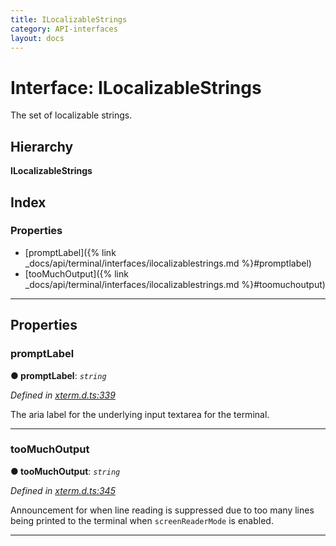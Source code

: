 ```yaml
---
title: ILocalizableStrings
category: API-interfaces
layout: docs
---
```



# Interface: ILocalizableStrings

The set of localizable strings.

## Hierarchy

**ILocalizableStrings**

## Index

### Properties

* [promptLabel]({% link _docs/api/terminal/interfaces/ilocalizablestrings.md %}#promptlabel)
* [tooMuchOutput]({% link _docs/api/terminal/interfaces/ilocalizablestrings.md %}#toomuchoutput)

---

## Properties

<a id="promptlabel"></a>

###  promptLabel

**● promptLabel**: *`string`*

*Defined in [xterm.d.ts:339](https://github.com/Tyriar/xterm.js/blob/4.0.0/typings/xterm.d.ts#L339)*

The aria label for the underlying input textarea for the terminal.

___
<a id="toomuchoutput"></a>

###  tooMuchOutput

**● tooMuchOutput**: *`string`*

*Defined in [xterm.d.ts:345](https://github.com/Tyriar/xterm.js/blob/4.0.0/typings/xterm.d.ts#L345)*

Announcement for when line reading is suppressed due to too many lines being printed to the terminal when `screenReaderMode` is enabled.

___

